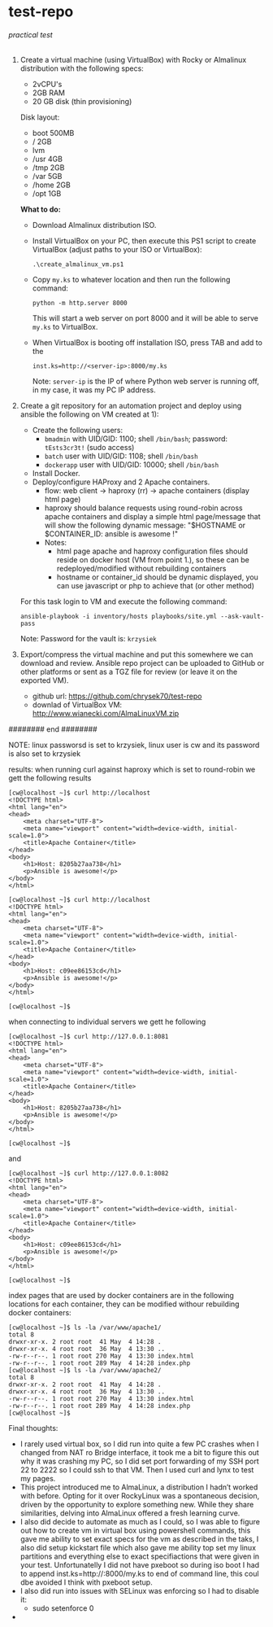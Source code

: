# test-repo

###### practical test #######

1. Create a virtual machine (using VirtualBox) with Rocky or Almalinux distribution with the following specs:
   - 2vCPU's
   - 2GB RAM
   - 20 GB disk (thin provisioning)

   Disk layout:
   - boot 500MB
   - / 2GB
   - lvm
   - /usr 4GB
   - /tmp 2GB
   - /var 5GB
   - /home 2GB
   - /opt 1GB

   **What to do:**
   - Download Almalinux distribution ISO.
   - Install VirtualBox on your PC, then execute this PS1 script to create VirtualBox (adjust paths to your ISO or VirtualBox):
     ```
     .\create_almalinux_vm.ps1
     ```
   - Copy `my.ks` to whatever location and then run the following command:
     ```
     python -m http.server 8000
     ```
     This will start a web server on port 8000 and it will be able to serve `my.ks` to VirtualBox.

   - When VirtualBox is booting off installation ISO, press TAB and add to the
     ```
     inst.ks=http://<server-ip>:8000/my.ks
     ```
     Note: `server-ip` is the IP of where Python web server is running off, in my case, it was my PC IP address.

2. Create a git repository for an automation project and deploy using ansible the following on VM created at 1):
   - Create the following users:
     - `bmadmin` with UID/GID: 1100; shell `/bin/bash`; password: `tEsts3cr3t!` (sudo access)
     - `batch` user with UID/GID: 1108; shell `/bin/bash`
     - `dockerapp` user with UID/GID: 10000; shell `/bin/bash`
   - Install Docker.
   - Deploy/configure HAProxy and 2 Apache containers.
     - flow: web client -> haproxy (rr) -> apache containers (display html page)
     - haproxy should balance requests using round-robin across apache containers and display a simple html page/message that will show the following dynamic message: "$HOSTNAME or $CONTAINER_ID: ansible is awesome !"
     - Notes:
       - html page apache and haproxy configuration files should reside on docker host (VM from point 1.), so these can be redeployed/modified without rebuilding containers
       - hostname or container_id should be dynamic displayed, you can use javascript or php to achieve that (or other method)


   For this task login to VM and execute the following command:
    ```
    ansible-playbook -i inventory/hosts playbooks/site.yml --ask-vault-pass
    ```
    Note: Password for the vault is: `krzysiek`


3. Export/compress the virtual machine and put this somewhere we can download and review. Ansible repo project can be uploaded to GitHub or other platforms or sent as a TGZ file for review (or leave it on the exported VM).

   - github url:
     https://github.com/chrysek70/test-repo
   - downlad of VirtualBox VM:
     http://www.wianecki.com/AlmaLinuxVM.zip

######## end ########

NOTE: linux passworsd is set to krzysiek, linux user is cw and its password is also set to krzysiek

results:
when running curl against haproxy which is set to round-robin we gett the following results
```
[cw@localhost ~]$ curl http://localhost
<!DOCTYPE html>
<html lang="en">
<head>
    <meta charset="UTF-8">
    <meta name="viewport" content="width=device-width, initial-scale=1.0">
    <title>Apache Container</title>
</head>
<body>
    <h1>Host: 8205b27aa738</h1>
    <p>Ansible is awesome!</p>
</body>
</html>

[cw@localhost ~]$ curl http://localhost
<!DOCTYPE html>
<html lang="en">
<head>
    <meta charset="UTF-8">
    <meta name="viewport" content="width=device-width, initial-scale=1.0">
    <title>Apache Container</title>
</head>
<body>
    <h1>Host: c09ee86153cd</h1>
    <p>Ansible is awesome!</p>
</body>
</html>

[cw@localhost ~]$
```

when connecting to individual servers we gett he following

```
[cw@localhost ~]$ curl http://127.0.0.1:8081
<!DOCTYPE html>
<html lang="en">
<head>
    <meta charset="UTF-8">
    <meta name="viewport" content="width=device-width, initial-scale=1.0">
    <title>Apache Container</title>
</head>
<body>
    <h1>Host: 8205b27aa738</h1>
    <p>Ansible is awesome!</p>
</body>
</html>

[cw@localhost ~]$
```
and
```
[cw@localhost ~]$ curl http://127.0.0.1:8082
<!DOCTYPE html>
<html lang="en">
<head>
    <meta charset="UTF-8">
    <meta name="viewport" content="width=device-width, initial-scale=1.0">
    <title>Apache Container</title>
</head>
<body>
    <h1>Host: c09ee86153cd</h1>
    <p>Ansible is awesome!</p>
</body>
</html>

[cw@localhost ~]$
```

index pages that are used by docker containers are in the following locations for each container, they can be modified withour rebuilding docker containers:
```
[cw@localhost ~]$ ls -la /var/www/apache1/
total 8
drwxr-xr-x. 2 root root  41 May  4 14:28 .
drwxr-xr-x. 4 root root  36 May  4 13:30 ..
-rw-r--r--. 1 root root 270 May  4 13:30 index.html
-rw-r--r--. 1 root root 289 May  4 14:28 index.php
[cw@localhost ~]$ ls -la /var/www/apache2/
total 8
drwxr-xr-x. 2 root root  41 May  4 14:28 .
drwxr-xr-x. 4 root root  36 May  4 13:30 ..
-rw-r--r--. 1 root root 270 May  4 13:30 index.html
-rw-r--r--. 1 root root 289 May  4 14:28 index.php
[cw@localhost ~]$
```

Final thoughts:
- I rarely used virtual box, so I did run into quite a few PC crashes when I changed from NAT ro Bridge interface, it took me a bit to figure this out why it was crashing my PC, so I did set port forwarding of my SSH port 22 to 2222 so I could ssh to that VM. Then I used curl and lynx to test my pages.
- This project introduced me to AlmaLinux, a distribution I hadn’t worked with before. Opting for it over RockyLinux was a spontaneous decision, driven by the opportunity to explore something new. While they share similarities, delving into AlmaLinux offered a fresh learning curve.
- I also did decide to automate as much as I could, so I was able to figure out how to create vm in virtual box using powershell commands, this gave me ability to set exact specs for the vm as described in the taks, I also did setup kickstart file which also gave me ability top set my linux partitions and everything else to exact specifiactions that were given in your test. Unfortunatelly I did not have pxeboot so during iso boot I had to append inst.ks=http://<server-ip>:8000/my.ks to end of command line, this coul dbe avoided I think with pxeboot setup.
- I also did run into issues with SELinux was enforcing so I had to disable it:
  - sudo setenforce 0
- 
